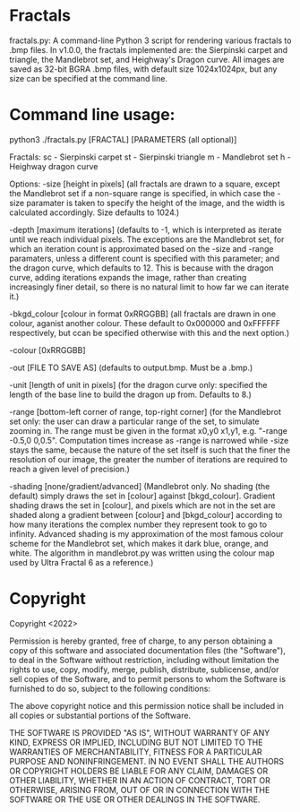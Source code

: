 # Fractals
fractals.py: A command-line Python 3 script for rendering various fractals to .bmp files. In v1.0.0, the fractals implemented are: the Sierpinski carpet and triangle, the Mandlebrot set, and Heighway's Dragon curve. All images are saved as 32-bit BGRA .bmp files, with default size 1024x1024px, but any size can be specified at the command line.

# Command line usage:
python3 ./fractals.py [FRACTAL] [PARAMETERS (all optional)]

Fractals:
   sc - Sierpinski carpet
   st - Sierpinski triangle
   m  - Mandlebrot set
   h  - Heighway dragon curve

Options:
   -size [height in pixels]  (all fractals are drawn to a square, except the Mandlebrot set if a non-square range is specified, in which case the -size paramater is taken to specify the height of the image, and the width is calculated accordingly. Size defaults to 1024.)
   
   -depth [maximum iterations]  (defaults to -1, which is interpreted as iterate until we reach individual pixels. The exceptions are the Mandlebrot set, for which an iteration count is approximated based on the -size and -range paramaters, unless a different count is specified with this parameter; and the dragon curve, which defaults to 12. This is because with the dragon curve, adding iterations expands the image, rather than creating increasingly finer detail, so there is no natural limit to how far we can iterate it.)
   
   -bkgd_colour [colour in format 0xRRGGBB]  (all fractals are drawn in one colour, aganist another colour. These default to 0x000000 and 0xFFFFFF respectively, but ccan be specified otherwise with this and the next option.)
   
   -colour [0xRRGGBB]
   
   -out [FILE TO SAVE AS]  (defaults to output.bmp. Must be a .bmp.)
   
   -unit [length of unit in pixels]  (for the dragon curve only: specified the length of the base line to build the dragon up from. Defaults to 8.)
   
   -range [bottom-left corner of range, top-right corner] (for the Mandlebrot set only: the user can draw a particular range of the set, to simulate zooming in. The range must be given in the format x0,y0 x1,y1, e.g. "-range -0.5,0 0,0.5". Computation times increase as -range is narrowed while -size stays the same, because the nature of the set itself is such that the finer the resolution of our image, the greater the number of iterations are required to reach a given level of precision.)
   
   -shading [none/gradient/advanced]  (Mandlebrot only. No shading (the default) simply draws the set in [colour] against [bkgd_colour]. Gradient shading draws the set in [colour], and pixels which are not in the set are shaded along a gradient between [colour] and [bkgd_colour] according to how many iterations the complex number they represent took to go to infinity. Advanced shading is my approximation of the most famous colour scheme for the Mandlebrot set, which makes it dark blue, orange, and white. The algorithm in mandlebrot.py was written using the colour map used by Ultra Fractal 6 as a reference.)

# Copyright
Copyright <2022> <Arun James Prabhakar>

Permission is hereby granted, free of charge, to any person obtaining a copy of this software and associated documentation files (the "Software"), to deal in the Software without restriction, including without limitation the rights to use, copy, modify, merge, publish, distribute, sublicense, and/or sell copies of the Software, and to permit persons to whom the Software is furnished to do so, subject to the following conditions:

The above copyright notice and this permission notice shall be included in all copies or substantial portions of the Software.

THE SOFTWARE IS PROVIDED "AS IS", WITHOUT WARRANTY OF ANY KIND, EXPRESS OR IMPLIED, INCLUDING BUT NOT LIMITED TO THE WARRANTIES OF MERCHANTABILITY, FITNESS FOR A PARTICULAR PURPOSE AND NONINFRINGEMENT. IN NO EVENT SHALL THE AUTHORS OR COPYRIGHT HOLDERS BE LIABLE FOR ANY CLAIM, DAMAGES OR OTHER LIABILITY, WHETHER IN AN ACTION OF CONTRACT, TORT OR OTHERWISE, ARISING FROM, OUT OF OR IN CONNECTION WITH THE SOFTWARE OR THE USE OR OTHER DEALINGS IN THE SOFTWARE.
